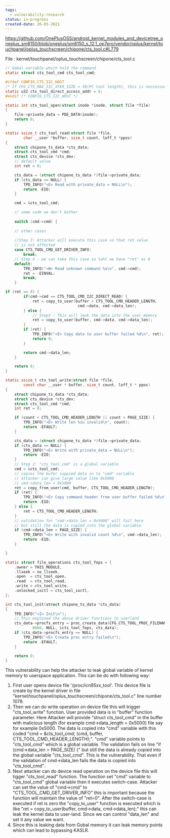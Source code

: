 ```yaml
---
tags:
  - vulnerability-research
status: in-progress
created-date: 26-03-2021
---
```


https://github.com/OnePlusOSS/android_kernel_modules_and_devicetree_oneplus_sm8150/blob/oneplus/sm8150_s_12.1_op7pro/vendor/oplus/kernel/touchpanel/oplus_touchscreen/chipone/cts_tool.c#L779

File : kernel/touchpanel/oplus_touchscreen/chipone/cts_tool.c
```C
// Gobal variable which hold the command
static struct cts_tool_cmd cts_tool_cmd;

#ifdef CONFIG_CTS_I2C_HOST
/* If CFG_CTS_MAX_I2C_XFER_SIZE < 58(PC tool length), this is neccessary */
static u32 cts_tool_direct_access_addr = 0;
#endif /* CONFIG_CTS_I2C_HOST */

static int cts_tool_open(struct inode *inode, struct file *file)
{
    file->private_data = PDE_DATA(inode);
    return 0;
}

static ssize_t cts_tool_read(struct file *file,
        char __user *buffer, size_t count, loff_t *ppos)
{
    struct chipone_ts_data *cts_data;
    struct cts_tool_cmd *cmd;
    struct cts_device *cts_dev;
    // default value
    int ret = 0;

    cts_data = (struct chipone_ts_data *)file->private_data;
    if (cts_data == NULL) {
        TPD_INFO("<E> Read with private_data = NULL\n");
        return -EIO;
    }

    cmd = &cts_tool_cmd;

    // some code we don't bother
    
    switch (cmd->cmd) {
    
    // other cases
    
    //Step 3: Attacker will execute this case so that ret value
    // is not affected
    case CTS_TOOL_CMD_GET_DRIVER_INFO:
        break;
    // Step X : we can take this case so taht we have "ret" as 0
    default:
        TPD_INFO("<W> Read unknown command %u\n", cmd->cmd);
        ret = -EINVAL;
        break;
    }

if (ret == 0) {
        if(cmd->cmd == CTS_TOOL_CMD_I2C_DIRECT_READ) {
            ret = copy_to_user(buffer + CTS_TOOL_CMD_HEADER_LENGTH,
                                cmd->data, cmd->data_len);
        } else {
            // Step3 : This will leak the data into the user memory
            ret = copy_to_user(buffer, cmd->data, cmd->data_len);
        }
        if (ret) {
            TPD_INFO("<E> Copy data to user buffer failed %d\n", ret);
            return 0;
        }

        return cmd->data_len;
    }

    return 0;
}

static ssize_t cts_tool_write(struct file *file,
        const char __user * buffer, size_t count, loff_t * ppos)
{
    struct chipone_ts_data *cts_data;
    struct cts_device *cts_dev;
    struct cts_tool_cmd *cmd;
    int ret = 0;

    if (count < CTS_TOOL_CMD_HEADER_LENGTH || count > PAGE_SIZE) {
        TPD_INFO("<E> Write len %zu invalid\n", count);
        return -EFAULT;
    }

    cts_data = (struct chipone_ts_data *)file->private_data;
    if (cts_data == NULL) {
        TPD_INFO("<E> Write with private_data = NULL\n");
        return -EIO;
    }
    // Step 2: "cts_tool_cmd" is a global variable
    cmd = &cts_tool_cmd;
    // copies the bufer suppied data in to "cmd" variable
    // attacker can give large value like 0x5000
    // cmd->data_len = 0x5000
    ret = copy_from_user(cmd, buffer, CTS_TOOL_CMD_HEADER_LENGTH);
    if (ret) {
        TPD_INFO("<E> Copy command header from user buffer failed %d\n", ret);
        return -EIO;
    } else {
        ret = CTS_TOOL_CMD_HEADER_LENGTH;
    }
    // validation for "cmd->data_len = 0x5000" will fail here
    // but still the data is copied into the global variable
    if (cmd->data_len > PAGE_SIZE) {
        TPD_INFO("<E> Write with invalid count %d\n", cmd->data_len);
        return -EIO;
    }

}

static struct file_operations cts_tool_fops = {
    .owner = THIS_MODULE,
    .llseek = no_llseek,
    .open  = cts_tool_open,
    .read  = cts_tool_read,
    .write = cts_tool_write,
    .unlocked_ioctl = cts_tool_ioctl,
};

int cts_tool_init(struct chipone_ts_data *cts_data)
{
    TPD_INFO("<I> Init\n");
    // this explosed the above driver functions to userland
    cts_data->procfs_entry = proc_create_data(CFG_CTS_TOOL_PROC_FILENAME,
            0666, NULL, &cts_tool_fops, cts_data);
    if (cts_data->procfs_entry == NULL) {
        TPD_INFO("<E> Create proc entry failed\n");
        return -EFAULT;
    }

    return 0;
}
```

This vulnerability can help the attacker to leak global variable of kernel memory to userspace application. This can be do with following way:
1. First user opens device file '/proc/icn85xx_tool'. This device file is create by the kernel driver in file "kernel/touchpanel/oplus_touchscreen/chipone/cts_tool.c" line number 1078.
2. Then we can do write operation on device file this will trigger "cts_tool_write" function. User provided data is in "buffer" function parameter. Here Attacker will provide "struct cts_tool_cmd" in the buffer with malicious length (for example cmd->data_length = 0x5000) file say for example 0x5000. The data is copied into "cmd" variable with this coded "cmd = &cts_tool_cmd; (cmd, buffer, CTS_TOOL_CMD_HEADER_LENGTH);". "cmd" variable points to "cts_tool_cmd" which is a global variable. The validation fails on line "if (cmd->data_len > PAGE_SIZE) {" but still the data is already copied into the global variable "cts_tool_cmd". This is the vulnerability. That even if the validation of cmd->data_len fails the data is copied into "cts_tool_cmd".
3. Next attacker can do device read operation on the device file this will tigger "cts_tool_read" function. The function set "cmd" variable to "cts_tool_cmd" global variable then it executes switch-case. Attacker can set the value of "cmd->cmd" to "CTS_TOOL_CMD_GET_DRIVER_INFO" this is important because the function will maintain the value of "ret=0". After the switch-case is executed if ret is zero the "copy_to_user" function is executed which is like "ret = copy_to_user(buffer, cmd->data, cmd->data_len);" this can leak the kernel data to user-land. Since we can control "data_len" and set it any value we want.
4. Since this is leaking data from Gobal memory it can leak memory points which can lead to bypassing KASLR.